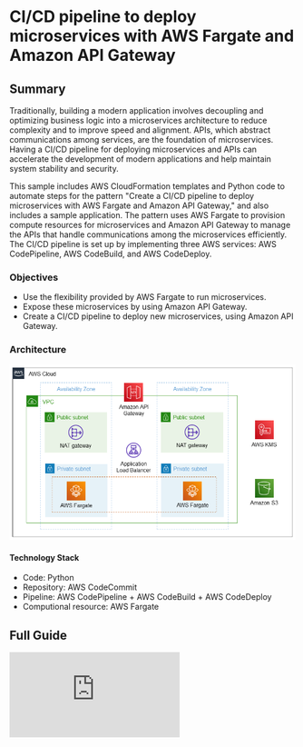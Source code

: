 # CI/CD pipeline to deploy microservices with AWS Fargate and Amazon API Gateway

## Summary
Traditionally, building a modern application involves decoupling and optimizing business logic into a microservices architecture to reduce complexity and to improve speed and alignment. APIs, which abstract communications among services, are the foundation of microservices. Having a CI/CD pipeline for deploying microservices and APIs can accelerate the development of modern applications and help maintain system stability and security.

This sample includes AWS CloudFormation templates and Python code to automate steps for the pattern "Create a CI/CD pipeline to deploy microservices with AWS Fargate and Amazon API Gateway," and also includes a sample application. The pattern uses AWS Fargate to provision compute resources for microservices and Amazon API Gateway to manage the APIs that handle communications among the microservices efficiently. The CI/CD pipeline is set up by implementing three AWS services: AWS CodePipeline, AWS CodeBuild, and AWS CodeDeploy. 


### Objectives
- Use the flexibility provided by AWS Fargate to run microservices.
- Expose these microservices by using Amazon API Gateway.
- Create a CI/CD pipeline to deploy new microservices, using Amazon API Gateway.

### Architecture
![Architecture](images/architecture.png)

#### Technology Stack
- Code: Python
- Repository: AWS CodeCommit
- Pipeline: AWS CodePipeline + AWS CodeBuild + AWS CodeDeploy
- Computional resource: AWS Fargate


## Full Guide
![Full Guide](https://docs.aws.amazon.com/prescriptive-guidance/latest/patterns/create-a-ci-cd-pipeline-to-deploy-microservices-with-aws-fargate-and-amazon-api-gateway.html)
